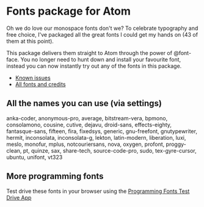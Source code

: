 # Fonts package for Atom

Oh we do love our monospace fonts don't we? To celebrate typography and free choice, I've packaged all the great fonts I could get my hands on (43 of them at this point).

This package delivers them straight to Atom through the power of @font-face. You no longer need to hunt down and install your favourite font, instead you can now instantly try out any of the fonts in this package.

* [Known issues](ISSUES.md)
* [All fonts and credits](FONTS.md)

## All the names you can use (via settings)
anka-coder, anonymous-pro, average, bitstream-vera, bpmono, consolamono, cousine, cutive, dejavu, droid-sans, effects-eighty, fantasque-sans, fifteen, fira, fixedsys, generic, gnu-freefont, gnutypewriter, hermit, inconsolata, inconsolata-g, lekton, latin-modern, liberation, luxi, meslo, monofur, mplus, notcouriersans, nova, oxygen, profont, proggy-clean, pt, quinze, sax, share-tech, source-code-pro, sudo, tex-gyre-cursor, ubuntu, unifont, vt323

## More programming fonts
Test drive these fonts in your browser using the [Programming Fonts Test Drive App](http://app.programmingfonts.org)
